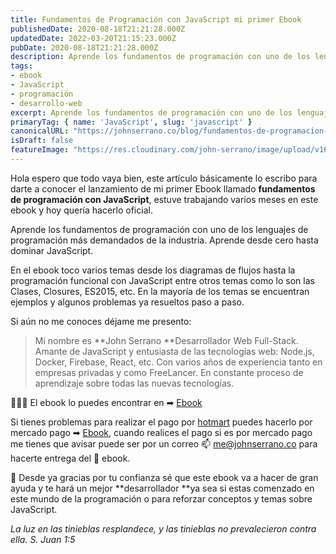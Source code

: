 ```yaml
---
title: Fundamentos de Programación con JavaScript mi primer Ebook
publishedDate: 2020-08-18T21:21:28.000Z
updatedDate: 2022-03-20T21:15:23.000Z
pubDate: 2020-08-18T21:21:28.000Z
description: Aprende los fundamentos de programación con uno de los lenguajes de programación más demandados de la industria. Aprende desde cero hasta dominar JavaScript.
tags: 
- ebook
- JavaScript
- programación
- desarrollo-web
excerpt: Aprende los fundamentos de programación con uno de los lenguajes de programación más demandados de la industria. Aprende desde cero hasta dominar JavaScript.
primaryTag: { name: 'JavaScript', slug: 'javascript' }
canonicalURL: "https://johnserrano.co/blog/fundamentos-de-programacion-con-javascript-mi-primer-ebook"
isDraft: false
featureImage: "https://res.cloudinary.com/john-serrano/image/upload/v1682885564/John%20Serrano/Blog%20Post/fundamentos-de-programacion-con-javascript-mi-primer-ebook/Facebook_1200x630_n7ihgi.jpg"
---
```


Hola espero que todo vaya bien, este artículo básicamente lo escribo para darte a conocer el lanzamiento de mi primer Ebook llamado **fundamentos de programación con JavaScript**, estuve trabajando varios meses en este ebook y hoy quería hacerlo oficial.

Aprende los fundamentos de programación con uno de los lenguajes de programación más demandados de la industria. Aprende desde cero hasta dominar JavaScript.

En el ebook toco varios temas desde los diagramas de flujos hasta la programación funcional con JavaScript entre otros temas como lo son las Clases, Closures, ES2015, etc. En la mayoría de los temas se encuentran ejemplos y algunos problemas ya resueltos paso a paso.

Si aún no me conoces déjame me presento:

> Mi nombre es **John Serrano **Desarrollador Web Full-Stack. Amante de JavaScript y entusiasta de las tecnologías web: Node.js, Docker, Firebase, React, etc. Con varios años de experiencia tanto en empresas privadas y como FreeLancer. En constante proceso de aprendizaje sobre todas las nuevas tecnologías.

🎉🎉🎉 El ebook lo puedes encontrar en ➡ [Ebook](https://pay.hotmart.com/O67718482D?checkoutMode=0&amp;bid=1647810350199)

Si tienes problemas para realizar el pago por [hotmart](https://pay.hotmart.com/O67718482D?checkoutMode=0&amp;bid=1647810350199) puedes hacerlo por mercado pago ➡ [Ebook]( https://mpago.li/2h6obrT), cuando realices el pago si es por mercado pago me tienes que avisar puede ser por un correo 📫 me@johnserrano.co para hacerte entrega del 📒 ebook.

🙏 Desde ya gracias por tu confianza sé que este ebook va a hacer de gran ayuda y te hará un mejor **desarrollador **ya sea si estas comenzado en este mundo de la programación o para reforzar conceptos y temas sobre JavaScript.

*La luz en las tinieblas resplandece, y las tinieblas no prevalecieron contra ella.
S. Juan 1:5*
